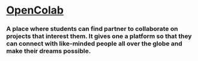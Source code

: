 # [OpenColab](http://opencolab.co/)

### A place where students can find partner to collaborate on projects that interest them. It gives one a platform so that they can connect with like-minded people all over the globe and make their dreams possible.
